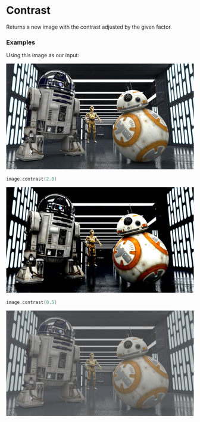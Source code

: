 Contrast
========

Returns a new image with the contrast adjusted by the given factor.


### Examples

Using this image as our input:

![source image](images/input_640_360.jpg)



```kotlin
image.contrast(2.0)
```

![image](images/contrast_2.0.jpg)



```kotlin
image.contrast(0.5)
```

![image](images/contrast_0.5.jpg)

